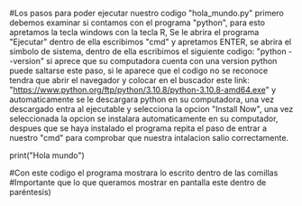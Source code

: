 #Los pasos para poder ejecutar nuestro codigo "hola_mundo.py" primero debemos examinar si contamos con el programa "python",
 para esto apretamos la tecla windows con la tecla R, Se le abrira el programa "Ejecutar" dentro de ella escribimos "cmd" y apretamos ENTER,
 se abrira el simbolo de sistema, dentro de ella escribimos el siguiente codigo: "python --version" si aprece que su computadora cuenta con una version python
 puede saltarse este paso, si le aparece que el codigo no se reconoce tendra que abrir el navegador y colocar en el buscador este link: "https://www.python.org/ftp/python/3.10.8/python-3.10.8-amd64.exe" y automaticamente se le descargara python en su computadora, una vez descargado entra al ejecutable y selecciona la opcion "Install Now", una vez seleccionada la opcion se instalara automaticamente en su computador, despues que se haya instalado el programa repita el paso de entrar a nuestro "cmd" para comprobar que nuestra intalacion salio correctamente.




print("Hola mundo")

#Con este codigo el programa mostrara lo escrito dentro de las comillas
#Importante que lo que queramos mostrar en pantalla este dentro de paréntesis)
